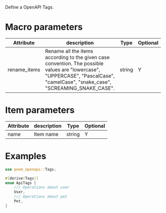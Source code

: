 Define a OpenAPI Tags.

# Macro parameters

| Attribute     | description               | Type     | Optional |
|---------------|---------------------------|----------|----------|
| rename_items | Rename all the items according to the given case convention. The possible values are "lowercase", "UPPERCASE", "PascalCase", "camelCase", "snake_case", "SCREAMING_SNAKE_CASE". | string   | Y        |

# Item parameters

| Attribute   | description               | Type     | Optional |
|-------------|---------------------------|----------|----------|
| name        | Item name                 | string   | Y        |

# Examples

```rust
use poem_openapi::Tags;

#[derive(Tags)]
enum ApiTags {
    /// Operations about user
    User,
    /// Operations about pet
    Pet,
}
```